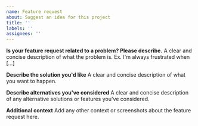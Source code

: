 ```yaml
---
name: Feature request
about: Suggest an idea for this project
title: ''
labels: ''
assignees: ''
---
```


**Is your feature request related to a problem? Please describe.** A clear and concise description of what the problem is. Ex. I'm always frustrated
when [...]

**Describe the solution you'd like** A clear and concise description of what you want to happen.

**Describe alternatives you've considered** A clear and concise description of any alternative solutions or features you've considered.

**Additional context** Add any other context or screenshots about the feature request here.
